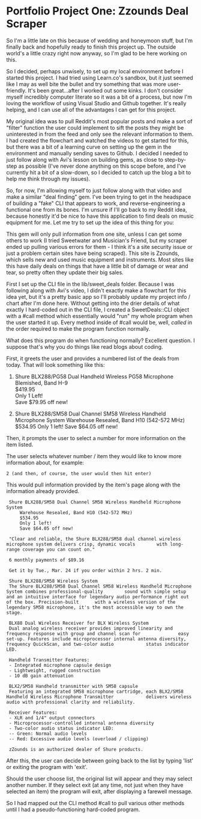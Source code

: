# Portfolio Project One: Zzounds Deal Scraper

So I'm a little late on this because of wedding and honeymoon stuff, but I'm finally back and hopefully ready to finish this project up. The outside world's a little crazy right now anyway, so I'm glad to be here working on this.

So I decided, perhaps unwisely, to set up my local environment before I started this project. I had tried using Learn.co's sandbox, but it just seemed like I may as well bite the bullet and try something that was more user-friendly. It's been great...after I worked out some kinks. I don't consider myself incredibly computer literate so it was a bit of a process, but now I'm loving the workflow of using Visual Studio and Github together. It's really helping, and I can use all of the advantages I can get for this project. 

My original idea was to pull Reddit's most popular posts and make a sort of "filter" function the user could implement to sift the posts they might be uninterested in from the feed and only see the relevant information to them. I had created the flowchart and watched the videos to get started for this, but there was a bit of a learning curve on setting up the gem in the environment and manually sending saves to Github. I decided I needed to just follow along with Avi's lesson on building gems, as close to step-by-step as possible (I've never done anything on this scope before, and I've currently hit a bit of a slow-down, so I decided to catch up the blog a bit to help me think through my issues).

So, for now, I'm allowing myself to just follow along with that video and make a similar "deal finding" gem. I've been trying to get in the headspace of building a "fake" CLI that appears to work, and reverse-engineering a functional one from its bones. I'm unsure if I'll go back to my Reddit idea, because honestly it'd be nice to have this application to find deals on music equipment for me. Let me try to set up the idea of this thing for you:

This gem will only pull information from one site, unless I can get some others to work (I tried Sweetwater and Musician's Friend, but my scraper ended up pulling various errors for them - I think it's a site security issue or just a problem certain sites have being scraped). This site is Zzounds, which sells new and used music equipment and instruments. Most sites like this have daily deals on things that have a little bit of damage or wear and tear, so pretty often they update their big sales. 

First I set up the CLI file in the lib/sweet_deals folder. Because I was following along with Avi's video, I didn't exactly make a flowchart for this idea yet, but it's a pretty basic app so I'll probably update my project info / chart after I'm done here. Without getting into the drier details of what exactly I hard-coded out in the CLI file, I created a SweetDeals::CLI object with a #call method which essentially would "run" my whole program when the user started it up. Every method inside of #call would be, well, *called* in the order required to make the program function normally. 

What does this program do when functioning normally? Excellent question. I suppose that's why you do things like read blogs about coding. 

First, it greets the user and provides a numbered list of the deals from today. That will look something like this:

1. 
     Shure BLX288/PG58 Dual Handheld Wireless PG58 Microphone
		 Blemished, Band H-9                                                                                         
		 $419.95                                                                                                                   
		 Only 1 Left!                                                                                                             
		 Save $79.95 off new!                                                                                          
		 
2. 
     Shure BLX288/SM58 Dual Channel SM58 Wireless Handheld Microphone System
		 Warehouse Resealed, Band H10 (542-572 MHz)
		 $534.95
		 Only 1 left!
		 Save $64.05 off new!


Then, it prompts the user to select a number for more information on the item listed.

The user selects whatever number / item they would like to know more information about, for example: 

    2 (and then, of course, the user would then hit enter) 

This would pull information provided by the item's page along with the information already provided.


     Shure BLX288/SM58 Dual Channel SM58 Wireless Handheld Microphone System
		 Warehouse Resealed, Band H10 (542-572 MHz)
		 $534.95
		 Only 1 left!
		 Save $64.05 off new!
		 
     "Clear and reliable, the Shure BLX288/SM58 dual channel wireless microphone system delivers crisp, dynamic vocals        with long-range coverage you can count on." 
		 
     6 monthly payments of $89.16
		 
     Get it by Tue., Mar. 24 if you order within 2 hrs. 2 min.
		 
     Shure BLX288/SM58 Wireless System
     The Shure BLX288/SM58 Dual Channel SM58 Wireless Handheld Microphone System combines professional-quality        sound with simple setup and an intuitive interface for legendary audio performance right out of the box. Precision-built      with a wireless version of the legendary SM58 microphone, it's the most accessible way to own the stage.

     BLX88 Dual Wireless Receiver for BLX Wireless System
     Dual analog wireless receiver provides improved linearity and frequency response with group and channel scan for              easy set-up. Features include microprocessor internal antenna diversity, frequency QuickScan, and two-color audio            status indicator LED.

     Handheld Transmitter Features:
     - Integrated microphone capsule design
     - Lightweight, rugged construction
     - 10 dB gain attenuation

     BLX2/SM58 Handheld transmitter with SM58 capsule
     Featuring an integrated SM58 microphone cartridge, each BLX2/SM58 Handheld Wireless Microphone Transmitter            delivers wireless audio with professional clarity and reliability.

     Receiver Features:
     - XLR and 1/4" output connectors
     - Microprocessor-controlled internal antenna diversity
     - Two-color audio status indicator LED:
     -- Green: Normal audio levels
     -- Red: Excessive audio levels (overload / clipping)

     zZounds is an authorized dealer of Shure products.
		 
After this, the user can decide between going back to the list by typing 'list' or exiting the program with 'exit'. 

Should the user choose list, the original list will appear and they may select another number. If they select exit (at any time, not just when they have selected an item) the program will exit, after displaying a farewell message. 

So I had mapped out the CLI method #call to pull various other methods until I had a pseudo-functioning hard-coded program. 